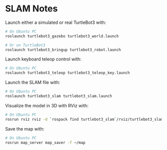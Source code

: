 # SLAM Notes


Launch either a simulated or real TurtleBot3 with: 

```bash
# On Ubuntu PC
roslaunch turtlebot3_gazebo turtlebot3_world.launch

# Or on TurtleBot3
roslaunch turtlebot3_bringup turtlebot3_robot.launch
```

Launch keyboard teleop control with: 
```bash
# On Ubuntu PC
roslaunch turtlebot3_teleop turtlebot3_teleop_key.launch
```

Launch the SLAM file with: 
```bash
# On Ubuntu PC
roslaunch turtlebot3_slam turtlebot3_slam.launch
```

Visualize the model in 3D with RViz with:
```bash
# On Ubuntu PC
rosrun rviz rviz -d `rospack find turtlebot3_slam`/rviz/turtlebot3_slam.rviz
```

Save the map with:
```bash
# On Ubuntu PC
rosrun map_server map_saver -f ~/map
```